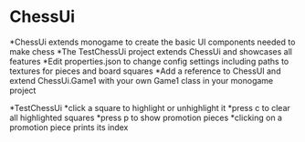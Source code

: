 # ChessUi

*ChessUi extends monogame to create the basic UI components needed to make chess
*The TestChessUi project extends ChessUi and showcases all features
*Edit properties.json to change config settings including paths to textures for pieces and board squares
*Add a reference to ChessUI and extend ChessUi.Game1 with your own Game1 class in your monogame project

*TestChessUi
*click a square to highlight or unhighlight it
*press c to clear all highlighted squares
*press p to show promotion pieces
*clicking on a promotion piece prints its index